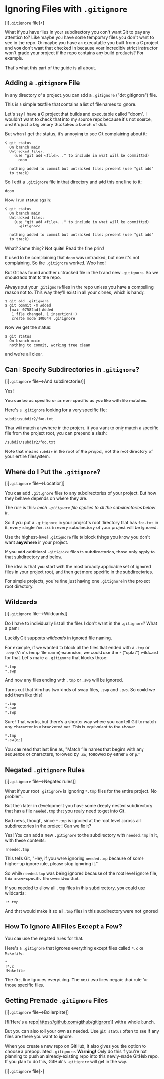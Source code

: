 # Ignoring Files with `.gitignore`

[i[`.gitignore` file]<]

What if you have files in your subdirectory you don't want Git to pay
any attention to? Like maybe you have some temporary files you don't
want to see in the repo. Or maybe you have an executable you built from
a C project and you don't want that checked in because your incredibly
strict instructor won't grade your project if the repo contains any
build products? For example.

That's what this part of the guide is all about.

## Adding a `.gitignore` File

In any directory of a project, you can add a `.gitignore` ("dot
gitignore") file.

This is a simple textfile that contains a list of file names to ignore.

Let's say I have a C project that builds and executable called "doom". I
wouldn't want to check that into my source repo because it's not source,
and it's just a big binary that takes a bunch of disk.

But when I get the status, it's annoying to see Git complaining about
it:

``` {.default}
$ git status
  On branch main
  Untracked files:
    (use "git add <file>..." to include in what will be committed)
	  doom

  nothing added to commit but untracked files present (use "git add"
  to track)
```

So I edit a `.gitignore` file in that directory and add this one line to
it:

``` {.default}
doom
```

Now I run status again:

``` {.default}
$ git status
  On branch main
  Untracked files:
    (use "git add <file>..." to include in what will be committed)
	  .gitignore

  nothing added to commit but untracked files present (use "git add"
  to track)
```

What? Same thing? Not quite! Read the fine print!

It used to be complaining that `doom` was untracked, but now it's not
complaining. So the `.gitignore` worked. Woo hoo!

But Git has found another untracked file in the brand new `.gitignore`.
So we should add that to the repo.

Always put your `.gitignore` files in the repo unless you have a
compelling reason not to. This way they'll exist in all your clones,
which is handy.

``` {.default}
$ git add .gitignore
$ git commit -m Added
  [main 07582ad] Added
   1 file changed, 1 insertion(+)
   create mode 100644 .gitignore
```

Now we get the status:

``` {.default}
$ git status
  On branch main
  nothing to commit, working tree clean
```

and we're all clear.

## Can I Specify Subdirectories in `.gitignore`?

[i[`.gitignore` file-->And subdirectories]]

Yes!

You can be as specific or as non-specific as you like with file matches.

Here's a `.gitignore` looking for a very specific file:

``` {.default}
subdir/subdir2/foo.txt
```

That will match anywhere in the project. If you want to only match a
specific file from the project root, you can prepend a slash:

``` {.default}
/subdir/subdir2/foo.txt
```

Note that means `subdir` in the root of the _project_, not the root
directory of your entire filesystem.

## Where do I Put the `.gitignore`?

[i[`.gitignore` file-->Location]]

You can add `.gitignore` files to any subdirectories of your project.
But how they behave depends on where they are.

The rule is this: *each `.gitignore` file applies to all the
subdirectories below it*.

So if you put a `.gitignore` in your project's root directory that has
`foo.txt` in it, every single `foo.txt` in every subdirectory of your
project will be ignored.

Use the highest-level `.gitignore` file to block things you know you
don't want **anywhere** in your project.

If you add additional `.gitignore` files to subdirectories, those only
apply to that subdirectory and below.

The idea is that you start with the most broadly applicable set of
ignored files in your project root, and then get more specific in the
subdirectories.

For simple projects, you're fine just having one `.gitignore` in the
project root directory.

## Wildcards

[i[`.gitignore` file-->Wildcards]]

Do I have to individually list all the files I don't want in the
`.gitignore`? What a pain!

Luckily Git supports _wildcards_ in ignored file naming.

For example, if we wanted to block all the files that ended with a
`.tmp` or `.swp` (Vim's temp file name) extension, we could use the `*`
("splat") wildcard for that. Let's make a `.gitignore` that blocks
those:

``` {.default}
*.tmp
*.swp
```

And now any files ending with `.tmp` or `.swp` will be ignored.

Turns out that Vim has two kinds of swap files, `.swp` and `.swo`. So
could we add them like this?

``` {.default}
*.tmp
*.swo
*.swp
```

Sure! That works, but there's a shorter way where you can tell Git to
match any character in a bracketed set. This is equivalent to the
above:

``` {.default}
*.tmp
*.sw[op]
```

You can read that last line as, "Match file names that begins with any
sequence of characters, followed by `.sw`, followed by either `o` or
`p`."

## Negated `.gitignore` Rules

[i[`.gitignore` file-->Negated rules]]

What if your root `.gitignore` is ignoring `*.tmp` files for the entire
project. No problem.

But then later in development you have some deeply nested subdirectory
that has a file `needed.tmp` that you really need to get into Git.

Bad news, though, since `*.tmp` is ignored at the root level across all
subdirectories in the project! Can we fix it?

Yes! You can add a new `.gitignore` to the subdirectory with
`needed.tmp` in it, with these contents:

``` {.default}
!needed.tmp
```

This tells Git, "Hey, if you were ignoring `needed.tmp` because of some
higher-up ignore rule, please stop ignoring it."

So while `needed.tmp` was being ignored because of the root level ignore
file, this more-specific file overrides that.

If you needed to allow all `.tmp` files in this subdirectory, you could
use wildcards:

``` {.default}
!*.tmp
```

And that would make it so all `.tmp` files in this subdirectory were not
ignored

## How To Ignore All Files Except a Few?

You can use the negated rules for that.

Here's a `.gitignore` that ignores everything except files called `*.c`
or `Makefile`:

``` {.default}
*
!*.c
!Makefile
```

The first line ignores everything. The next two lines negate that rule
for those specific files.


## Getting Premade `.gitignore` Files

[i[`.gitignore` file-->Boilerplate]]

[fl[Here's a repo|https://github.com/github/gitignore]] with a whole
bunch.

But you can also roll your own as needed. Use `git status` often to see
if any files are there you want to ignore.

When you create a new repo on GitHub, it also gives you the option to
choose a prepopulated `.gitignore`. **Warning!** Only do this if you're
not planning to push an already-existing repo into this newly-made
GitHub repo. If you plan to do this, GitHub's `.gitignore` will get in
the way.

[i[`.gitignore` file]>]
